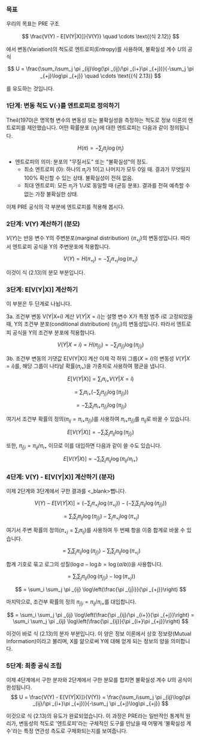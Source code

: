 ### 목표

우리의 목표는 PRE 구조

$$ \frac{V(Y) - E[V(Y|X)]}{V(Y)} \quad \cdots \text{(식 2.12)} $$

에서 변동(Variation)의 척도로 엔트로피(Entropy)를 사용하여, 불확실성 계수 $U$의 공식

$$ U = \frac{\sum_i\sum_j \pi _{ij}\log(\pi _{ij}/\pi _{i+}\pi _{+j})}{-\sum_j \pi _{+j}\log\pi _{+j}} \quad \cdots \text{(식 2.13)} $$

를 유도하는 것입니다.

### 1단계: 변동 척도 V(·)를 엔트로피로 정의하기

Theil(1970)은 명목형 변수의 변동성 또는 불확실성을 측정하는 척도로 정보 이론의 엔트로피를 제안했습니다. 어떤 확률분포 $\{\pi_j\}$에 대한 엔트로피는 다음과 같이 정의됩니다.

$$ H(\pi) = - \sum_j \pi_j \log(\pi_j) $$

*   엔트로피의 의미: 분포의 "무질서도" 또는 "불확실성"의 정도.
    *   최소 엔트로피 (0): 하나의 $\pi_j$가 1이고 나머지가 모두 0일 때. 결과가 무엇일지 100% 확신할 수 있는 상태. 불확실성이 전혀 없음.
    *   최대 엔트로피: 모든 $\pi_j$가 $1/J$로 동일할 때 (균등 분포). 결과를 전혀 예측할 수 없는 가장 불확실한 상태.

이제 PRE 공식의 각 부분에 엔트로피를 적용해 봅시다.

### 2단계: V(Y) 계산하기 (분모)

$V(Y)$는 반응 변수 Y의 주변분포(marginal distribution) $\{\pi _{+j}\}$의 변동성입니다. 따라서 엔트로피 공식을 Y의 주변분포에 적용합니다.

$$ V(Y) = H(\pi _{+j}) = - \sum_j \pi _{+j} \log(\pi _{+j}) $$

이것이 식 (2.13)의 분모 부분입니다.

### 3단계: E[V(Y|X)] 계산하기

이 부분은 두 단계로 나뉩니다.

3a. 조건부 변동 V(Y|X=i) 계산
$V(Y|X=i)$는 설명 변수 X가 특정 범주 $i$로 고정되었을 때, Y의 조건부 분포(conditional distribution) $\{\pi _{j|i}\}$의 변동성입니다. 따라서 엔트로피 공식을 Y의 조건부 분포에 적용합니다.

$$ V(Y|X=i) = H(\pi _{j|i}) = - \sum_j \pi _{j|i} \log(\pi _{j|i}) $$

3b. 조건부 변동의 기댓값 E[V(Y|X)] 계산
이제 각 하위 그룹($X=i$)의 변동성 $V(Y|X=i)$를, 해당 그룹이 나타날 확률($\pi _{i+}$)을 가중치로 사용하여 평균을 냅니다.

$$ E[V(Y|X)] = \sum_i \pi _{i+} V(Y|X=i) $$

$$ = \sum_i \pi _{i+} \left( - \sum_j \pi _{j|i} \log(\pi _{j|i}) \right) $$

$$ = - \sum_i \sum_j \pi _{i+} \pi _{j|i} \log(\pi _{j|i}) $$

여기서 조건부 확률의 정의($\pi _{ij} = \pi _{i+} \pi _{j|i}$)를 사용하여 $\pi _{i+}\pi _{j|i}$를 $\pi _{ij}$로 바꿀 수 있습니다.

$$ E[V(Y|X)] = - \sum_i \sum_j \pi _{ij} \log(\pi _{j|i}) $$

또한, $\pi _{j|i} = \pi _{ij} / \pi _{i+}$ 이므로 이를 대입하면 다음과 같이 쓸 수도 있습니다.

$$ E[V(Y|X)] = - \sum_i \sum_j \pi _{ij} \log(\pi _{ij} / \pi _{i+}) $$

### 4단계: V(Y) - E[V(Y|X)] 계산하기 (분자)

이제 2단계와 3단계에서 구한 결과를 <_blank>뺍니다.

$$ V(Y) - E[V(Y|X)] = \left( - \sum_j \pi _{+j} \log(\pi _{+j}) \right) - \left( - \sum_i \sum_j \pi _{ij} \log(\pi _{j|i}) \right) $$

$$ = \sum_i \sum_j \pi _{ij} \log(\pi _{j|i}) - \sum_j \pi _{+j} \log(\pi _{+j}) $$

여기서 주변 확률의 정의($\pi _{+j} = \sum_i \pi _{ij}$)를 사용하여 두 번째 항을 이중 합계로 바꿀 수 있습니다.

$$ = \sum_i \sum_j \pi _{ij} \log(\pi _{j|i}) - \sum_i \sum_j \pi _{ij} \log(\pi _{+j}) $$

합계 기호로 묶고 로그의 성질($\log a - \log b = \log(a/b)$)을 사용합니다.

$$ = \sum_i \sum_j \pi _{ij} \left( \log(\pi _{j|i}) - \log(\pi _{+j}) \right) $$

$$ = \sum_i \sum_j \pi _{ij} \log\left(\frac{\pi _{j|i}}{\pi _{+j}}\right) $$

마지막으로, 조건부 확률의 정의 $\pi _{j|i} = \pi _{ij}/\pi _{i+}$를 대입합니다.

$$ = \sum_i \sum_j \pi _{ij} \log\left(\frac{\pi _{ij}/\pi _{i+}}{\pi _{+j}}\right) = \sum_i \sum_j \pi _{ij} \log\left(\frac{\pi _{ij}}{\pi _{i+}\pi _{+j}}\right) $$

이것이 바로 식 (2.13)의 분자 부분입니다. 이 양은 정보 이론에서 상호 정보량(Mutual Information)이라고 불리며, X를 앎으로써 Y에 대해 얻게 되는 정보의 양을 의미합니다.

### 5단계: 최종 공식 조립

이제 4단계에서 구한 분자와 2단계에서 구한 분모를 합치면 불확실성 계수 $U$의 공식이 완성됩니다.
$$ U = \frac{V(Y) - E[V(Y|X)]}{V(Y)} = \frac{\sum_i\sum_j \pi _{ij}\log(\pi _{ij}/\pi _{i+}\pi _{+j})}{-\sum_j \pi _{+j}\log\pi _{+j}} $$

이것으로 식 (2.13)의 유도가 완료되었습니다. 이 과정은 PRE라는 일반적인 통계적 원리가, 변동성의 척도로 '엔트로피'라는 구체적인 도구를 만났을 때 어떻게 '불확실성 계수'라는 특정 연관성 측도로 구체화되는지를 보여줍니다.
